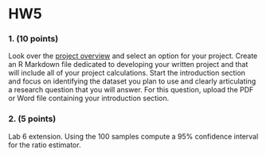 # HW5

### 1. (10 points)
Look over the [project overview](https://github.com/stat446/Project/blob/master/ProjectOverview.pdf) and select an option for your project. Create an R Markdown file dedicated to developing your written project and that will include all of your project calculations. Start the introduction section and focus on identifying the dataset you plan to use and clearly articulating a research question that you will answer. For this question, upload the PDF or Word file containing your introduction section.

### 2. (5 points)
Lab 6 extension. Using the 100 samples compute a 95% confidence interval for the ratio estimator.
